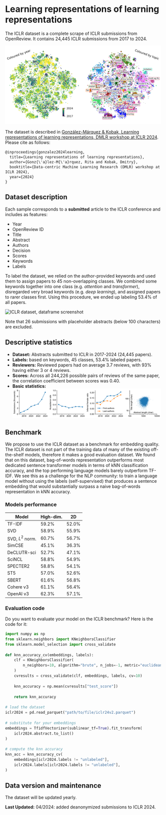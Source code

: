 # Learning representations of learning representations

The ICLR dataset is a complete scrape of ICLR submissions from OpenReview. It contains 24,445 ICLR submissions from 2017 to 2024.

![ICLR dataset, SBERT embedding](/results/figures/embedding.png)

The dataset is described in [González-Márquez & Kobak, Learning representations of learning representations, DMLR workshop at ICLR 2024](https://arxiv.org/abs/2404.08403). Please cite as follows:

```
@inproceedings{gonzalez2024learning,
  title={Learning representations of learning representations},
  author={Gonz{\'a}lez-M{\'a}rquez, Rita and Kobak, Dmitry},
  booktitle={Data-centric Machine Learning Research (DMLR) workshop at ICLR 2024},
  year={2024}
}
```

## Dataset description
Each sample corresponds to a **submitted** article to the ICLR conference and includes as features:
-  Year
-  OpenReview ID
-  Title
-  Abstract
-  Authors
-  Decision
-  Scores
-  Keywords
-  Labels
  
To label the dataset, we relied on the author-provided keywords and used them to assign papers to 45 non-overlapping classes. We combined some keywords together into one class (e.g. *attention* and *transformer*), disregarded very broad keywords (e.g. *deep learning*), and assigned papers to rarer classes first. Using this procedure, we ended up labeling 53.4% of all papers.

![ICLR dataset, dataframe screenshot](https://github.com/berenslab/iclr-dataset/assets/82372364/2fa62933-7a71-4231-b009-31ababd88a50)

Note that 26 submissions with placeholder abstracts (below 100 characters) are excluded.

## Descriptive statistics
- **Dataset:** Abstracts submitted to ICLR in 2017-2024 (24,445 papers).
- **Labels:** based on keywords, 45 classes, 53.4% labeled papers.
- **Reviewers:** Reviewed papers had on average 3.7 reviews, with 93% having either 3 or 4 reviews.
- **Scores:** Across all 244,226 possible pairs of reviews of the same paper, the correlation coefficient between scores was 0.40.
- **Basic statistics:**
![ICLR dataset, summary statistics](/results/figures/summary-stats.png)

## Benchmark
We propose to use the ICLR dataset as a benchmark for embedding quality. The ICLR dataset is not part of the training data of many of the existing off-the-shelf models, therefore it makes a good evaluation dataset. 
We found that on this dataset, bag-of-words representation outperforms most dedicated sentence transformer models in terms of kNN classification accuracy, and the top performing language models barely outperform TF-IDF. We
see this as a challenge for the NLP community: to train a language model without using the labels (self-supervised) that produces a sentence embedding that would substantially surpass a naive bag-of-words representation in kNN accuracy.
### Models performance

| **Model**        | **High-dim.** | **2D** |
|------------------|---------------|--------|
| TF-IDF           | 59.2%         | 52.0%  |
| SVD              | 58.9%         | 55.9%  |
| SVD, $L^2$ norm. | 60.7%         | 56.7%  |
| SimCSE           | 45.1%         | 36.3%  |
| DeCLUTR-sci      | 52.7%         | 47.1%  |
| SciNCL           | 58.8%         | 54.9%  |
| SPECTER2         | 58.8%         | 54.1%  |
| ST5              | 57.0%         | 52.6%  |
| SBERT            | 61.6%         | 56.8%  |
| Cohere v3        | 61.1%         | 56.4%  |
| OpenAI v3        | 62.3%         | 57.1%  |

### Evaluation code
Do you want to evaluate your model on the ICLR benchmark? Here is the code for it:
```python
import numpy as np
from sklearn.neighbors import KNeighborsClassifier
from sklearn.model_selection import cross_validate

def knn_accuracy_cv(embeddings, labels):
    clf = KNeighborsClassifier(
        n_neighbors=10, algorithm="brute", n_jobs=-1, metric="euclidean"
    )
    cvresults = cross_validate(clf, embeddings, labels, cv=10)

    knn_accuracy = np.mean(cvresults["test_score"])

    return knn_accuracy

# load the dataset
iclr2024 = pd.read_parquet("path/to/file/iclr24v2.parquet")

# substitute for your embeddings
embeddings = TfidfVectorizer(sublinear_tf=True).fit_transform(
    iclr2024.abstract.to_list()
)

# compute the knn accuracy
knn_acc = knn_accuracy_cv(
    embeddings[iclr2024.labels != "unlabeled"],
    iclr2024.labels[iclr2024.labels != "unlabeled"],
)
```


## Data version and maintenance
The dataset will be updated yearly.

**Last Updated:** 04/2024: added deanonymized submissions to ICLR 2024.


